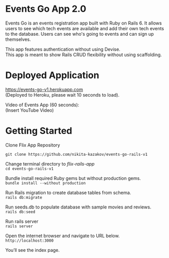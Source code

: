 # Events Go App 2.0
Events Go is an events registration app built with Ruby on Rails 6. It allows users to see which tech events are available and add their own tech events to the database. Users can see who's going to events and can sign up themselves.  

This app features authentication without using Devise.  
This app is meant to show Rails CRUD flexibility without using scaffolding.

# Deployed Application

https://events-go-v1.herokuapp.com  
(Deployed to Heroku, please wait 10 seconds to load).


Video of Events App  (60 seconds):  
(Insert YouTube Video)

# Getting Started

Clone Flix App Repository

`git clone https://github.com/nikita-kazakov/events-go-rails-v1`

Change terminal directory to _flix-rails-app_  
`cd events-go-rails-v1`

Bundle install required Ruby gems but without production gems.  
`bundle install --without production`

Run Rails migration to create database tables from schema.  
`rails db:migrate`

Run seeds.db to populate database with sample movies and reviews.  
`rails db:seed`

Run rails server  
`rails server`

Open the internet browser and navigate to URL below.  
`http://localhost:3000`

You’ll see the index page.
